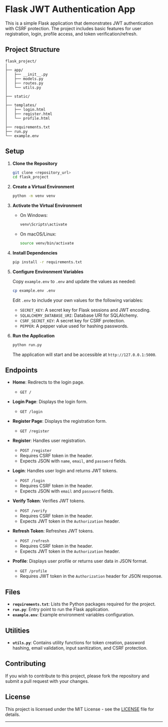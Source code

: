 # Flask JWT Authentication App

This is a simple Flask application that demonstrates JWT authentication with CSRF protection. The project includes basic features for user registration, login, profile access, and token verification/refresh.

## Project Structure

```
flask_project/
│
├── app/
│   ├── __init__.py
│   ├── models.py
│   ├── routes.py
│   └── utils.py
│
├── static/
│
├── templates/
│   ├── login.html
│   ├── register.html
│   └── profile.html
│
├── requirements.txt
├── run.py
└── example.env
```

## Setup

1. **Clone the Repository**

   ```bash
   git clone <repository_url>
   cd flask_project
   ```

2. **Create a Virtual Environment**

   ```bash
   python -m venv venv
   ```

3. **Activate the Virtual Environment**

   - On Windows:
     ```bash
     venv\Scripts\activate
     ```
   - On macOS/Linux:
     ```bash
     source venv/bin/activate
     ```

4. **Install Dependencies**

   ```bash
   pip install -r requirements.txt
   ```

5. **Configure Environment Variables**

   Copy `example.env` to `.env` and update the values as needed:

   ```bash
   cp example.env .env
   ```

   Edit `.env` to include your own values for the following variables:
   
   - `SECRET_KEY`: A secret key for Flask sessions and JWT encoding.
   - `SQLALCHEMY_DATABASE_URI`: Database URI for SQLAlchemy.
   - `CSRF_SECRET_KEY`: A secret key for CSRF protection.
   - `PEPPER`: A pepper value used for hashing passwords.

6. **Run the Application**

   ```bash
   python run.py
   ```

   The application will start and be accessible at `http://127.0.0.1:5000`.

## Endpoints

- **Home**: Redirects to the login page.
  - `GET /`

- **Login Page**: Displays the login form.
  - `GET /login`

- **Register Page**: Displays the registration form.
  - `GET /register`

- **Register**: Handles user registration.
  - `POST /register`
  - Requires CSRF token in the header.
  - Expects JSON with `name`, `email`, and `password` fields.

- **Login**: Handles user login and returns JWT tokens.
  - `POST /login`
  - Requires CSRF token in the header.
  - Expects JSON with `email` and `password` fields.

- **Verify Token**: Verifies JWT tokens.
  - `POST /verify`
  - Requires CSRF token in the header.
  - Expects JWT token in the `Authorization` header.

- **Refresh Token**: Refreshes JWT tokens.
  - `POST /refresh`
  - Requires CSRF token in the header.
  - Expects JWT token in the `Authorization` header.

- **Profile**: Displays user profile or returns user data in JSON format.
  - `GET /profile`
  - Requires JWT token in the `Authorization` header for JSON response.

## Files

- **`requirements.txt`**: Lists the Python packages required for the project.
- **`run.py`**: Entry point to run the Flask application.
- **`example.env`**: Example environment variables configuration.

## Utilities

- **`utils.py`**: Contains utility functions for token creation, password hashing, email validation, input sanitization, and CSRF protection.

## Contributing

If you wish to contribute to this project, please fork the repository and submit a pull request with your changes.

## License

This project is licensed under the MIT License - see the [LICENSE](LICENSE) file for details.

---

